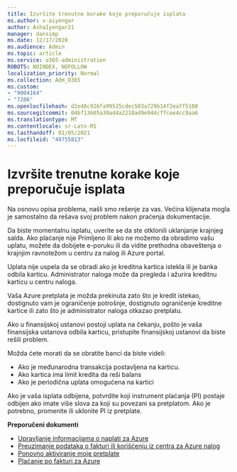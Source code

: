 ```yaml
---
title: Izvršite trenutne korake koje preporučuje isplata
ms.author: v-aiyengar
author: AshaIyengar21
manager: dansimp
ms.date: 12/17/2020
ms.audience: Admin
ms.topic: article
ms.service: o365-administration
ROBOTS: NOINDEX, NOFOLLOW
localization_priority: Normal
ms.collection: Adm_O365
ms.custom:
- "9004164"
- "7286"
ms.openlocfilehash: d2e48c926fa99525cdec503a729b14f2ea7f5100
ms.sourcegitcommit: 04bf13605a30ad4a2218ad9e94dcffcee4cc9aa6
ms.translationtype: MT
ms.contentlocale: sr-Latn-RS
ms.lasthandoff: 01/05/2021
ms.locfileid: "49755813"
---
```

# <a name="make-immediate-payment---recommended-steps"></a>Izvršite trenutne korake koje preporučuje isplata

Na osnovu opisa problema, našli smo rešenje za vas. Većina klijenata mogla je samostalno da rešava svoj problem nakon praćenja dokumentacije.

Da biste momentalnu isplatu, uverite se da ste otklonili uklanjanje krajnjeg salda. Ako plaćanje nije Primljeno ili ako ne možemo da obradimo vašu uplatu, možete da dobijete e-poruku ili da vidite prethodna obaveštenja o krajnjim ravnotežom u centru za nalog ili Azure portal. 

Uplata nije uspela da se obradi ako je kreditna kartica istekla ili je banka odbila karticu. Administrator naloga može da pregleda i ažurira kreditnu karticu u centru naloga. 

Vaša Azure pretplata je možda prekinuta zato što je kredit istekao, dostignuto vam je ograničenje potrošnje, dostignuto ograničenje kreditne kartice ili zato što je administrator naloga otkazao pretplatu.  

Ako u finansijskoj ustanovi postoji uplata na čekanju, pošto je vaša finansijska ustanova odbila karticu, pristupite finansijskoj ustanovi da biste rešili problem.  

Možda ćete morati da se obratite banci da biste videli:

- Ako je međunarodna transakcija postavljena na karticu. 
- Ako kartica ima limit kredita da reši balans 
- Ako je periodična uplata omogućena na kartici 

Ako je vaša isplata odbijena, potvrdite koji instrument plaćanja (PI) postaje odbijen ako imate više slova za koji su povezani sa pretplatom. Ako je potrebno, promenite ili uklonite PI iz pretplate. 

**Preporučeni dokumenti** 

- [Upravljanje informacijama o naplati za Azure](https://docs.microsoft.com/azure/billing/billing-manage-access?WT.mc_id=Portal-Microsoft_Azure_Support)
- [Preuzimanje podataka o fakturi ili korišćenju iz centra za Azure nalog](https://docs.microsoft.com/azure/billing/billing-download-azure-invoice-daily-usage-date?WT.mc_id=Portal-Microsoft_Azure_Support)
- [Ponovno aktiviranje moje pretplate](https://docs.microsoft.com/azure/billing/billing-subscription-become-disable?WT.mc_id=Portal-Microsoft_Azure_Support)
- [Plaćanje po fakturi za Azure](https://docs.microsoft.com/azure/cost-management-billing/manage/pay-by-invoice) 